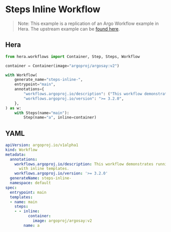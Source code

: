 # Steps Inline Workflow

> Note: This example is a replication of an Argo Workflow example in Hera. The upstream example can be [found here](https://github.com/argoproj/argo-workflows/blob/master/examples/steps-inline-workflow.yaml).



## Hera

```python
from hera.workflows import Container, Step, Steps, Workflow

container = Container(image="argoproj/argosay:v2")

with Workflow(
    generate_name="steps-inline-",
    entrypoint="main",
    annotations={
        "workflows.argoproj.io/description": ("This workflow demonstrates running a steps with inline templates."),
        "workflows.argoproj.io/version": ">= 3.2.0",
    },
) as w:
    with Steps(name="main"):
        Step(name="a", inline=container)
```

## YAML

```yaml
apiVersion: argoproj.io/v1alpha1
kind: Workflow
metadata:
  annotations:
    workflows.argoproj.io/description: This workflow demonstrates running a steps
      with inline templates.
    workflows.argoproj.io/version: '>= 3.2.0'
  generateName: steps-inline-
  namespace: default
spec:
  entrypoint: main
  templates:
  - name: main
    steps:
    - - inline:
          container:
            image: argoproj/argosay:v2
        name: a
```
